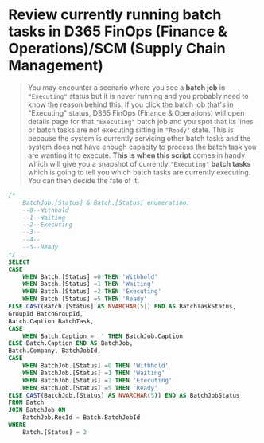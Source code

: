# Review currently running batch tasks in D365 FinOps (Finance & Operations)/SCM (Supply Chain Management)
> You may encounter a scenario where you see a **batch job** in <code>"Executing"</code> status but it is never running and you probably need to know the reason behind this. If you click the batch job that's in "Executing" status, D365 FinOps (Finance & Operations) will open details page for that <code>"Executing"</code> batch job and you spot that its lines or batch tasks are not executing sitting in <code>"Ready"</code> state. This is because the system is currently servicing other batch tasks and the system does not have enough capacity to process the batch task you are wanting it to execute. **This is when this script** comes in handy which will give you a snapshot of currently <code>"Executing"</code> **batch tasks** which is going to tell you which batch tasks are currently executing. You can then decide the fate of it.
``` sql
/*
	BatchJob.[Status] & Batch.[Status] enumeration:
	--0--Withhold
	--1--Waiting
	--2--Executing
	--3--
	--4--
	--5--Ready
*/
SELECT 
CASE
	WHEN Batch.[Status] =0 THEN 'Withhold'
	WHEN Batch.[Status] =1 THEN 'Waiting'
	WHEN Batch.[Status] =2 THEN 'Executing'
	WHEN Batch.[Status] =5 THEN 'Ready'
ELSE CAST(Batch.[Status] AS NVARCHAR(5)) END AS BatchTaskStatus,
GroupId BatchGroupId, 
Batch.Caption BatchTask,
CASE
	WHEN Batch.Caption = '' THEN BatchJob.Caption
ELSE Batch.Caption END AS BatchJob,
Batch.Company, BatchJobId,
CASE
	WHEN BatchJob.[Status] =0 THEN 'Withhold'
	WHEN BatchJob.[Status] =1 THEN 'Waiting'
	WHEN BatchJob.[Status] =2 THEN 'Executing'
	WHEN BatchJob.[Status] =5 THEN 'Ready'
ELSE CAST(BatchJob.[Status] AS NVARCHAR(5)) END AS BatchJobStatus	
FROM Batch
JOIN BatchJob ON
	BatchJob.RecId = Batch.BatchJobId
WHERE 
	Batch.[Status] = 2
```
